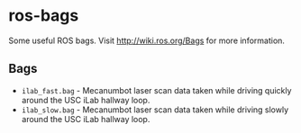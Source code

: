 ros-bags
========

Some useful ROS bags. Visit http://wiki.ros.org/Bags for more information.

## Bags

* `ilab_fast.bag` - Mecanumbot laser scan data taken while driving quickly around the USC iLab hallway loop.
* `ilab_slow.bag` - Mecanumbot laser scan data taken while driving slowly around the USC iLab hallway loop.
